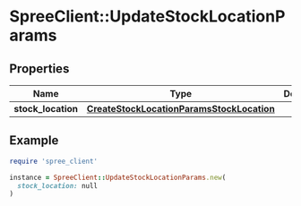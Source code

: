 # SpreeClient::UpdateStockLocationParams

## Properties

| Name | Type | Description | Notes |
| ---- | ---- | ----------- | ----- |
| **stock_location** | [**CreateStockLocationParamsStockLocation**](CreateStockLocationParamsStockLocation.md) |  |  |

## Example

```ruby
require 'spree_client'

instance = SpreeClient::UpdateStockLocationParams.new(
  stock_location: null
)
```

